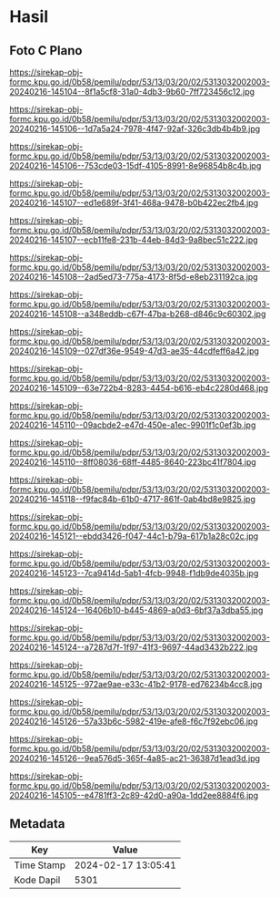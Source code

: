 # Hasil

## Foto C Plano

https://sirekap-obj-formc.kpu.go.id/0b58/pemilu/pdpr/53/13/03/20/02/5313032002003-20240216-145104--8f1a5cf8-31a0-4db3-9b60-7ff723456c12.jpg

https://sirekap-obj-formc.kpu.go.id/0b58/pemilu/pdpr/53/13/03/20/02/5313032002003-20240216-145106--1d7a5a24-7978-4f47-92af-326c3db4b4b9.jpg

https://sirekap-obj-formc.kpu.go.id/0b58/pemilu/pdpr/53/13/03/20/02/5313032002003-20240216-145106--753cde03-15df-4105-8991-8e96854b8c4b.jpg

https://sirekap-obj-formc.kpu.go.id/0b58/pemilu/pdpr/53/13/03/20/02/5313032002003-20240216-145107--ed1e689f-3f41-468a-9478-b0b422ec2fb4.jpg

https://sirekap-obj-formc.kpu.go.id/0b58/pemilu/pdpr/53/13/03/20/02/5313032002003-20240216-145107--ecb11fe8-231b-44eb-84d3-9a8bec51c222.jpg

https://sirekap-obj-formc.kpu.go.id/0b58/pemilu/pdpr/53/13/03/20/02/5313032002003-20240216-145108--2ad5ed73-775a-4173-8f5d-e8eb231192ca.jpg

https://sirekap-obj-formc.kpu.go.id/0b58/pemilu/pdpr/53/13/03/20/02/5313032002003-20240216-145108--a348eddb-c67f-47ba-b268-d846c9c60302.jpg

https://sirekap-obj-formc.kpu.go.id/0b58/pemilu/pdpr/53/13/03/20/02/5313032002003-20240216-145109--027df36e-9549-47d3-ae35-44cdfeff6a42.jpg

https://sirekap-obj-formc.kpu.go.id/0b58/pemilu/pdpr/53/13/03/20/02/5313032002003-20240216-145109--63e722b4-8283-4454-b616-eb4c2280d468.jpg

https://sirekap-obj-formc.kpu.go.id/0b58/pemilu/pdpr/53/13/03/20/02/5313032002003-20240216-145110--09acbde2-e47d-450e-a1ec-9901f1c0ef3b.jpg

https://sirekap-obj-formc.kpu.go.id/0b58/pemilu/pdpr/53/13/03/20/02/5313032002003-20240216-145110--8ff08036-68ff-4485-8640-223bc41f7804.jpg

https://sirekap-obj-formc.kpu.go.id/0b58/pemilu/pdpr/53/13/03/20/02/5313032002003-20240216-145118--f9fac84b-61b0-4717-861f-0ab4bd8e9825.jpg

https://sirekap-obj-formc.kpu.go.id/0b58/pemilu/pdpr/53/13/03/20/02/5313032002003-20240216-145121--ebdd3426-f047-44c1-b79a-617b1a28c02c.jpg

https://sirekap-obj-formc.kpu.go.id/0b58/pemilu/pdpr/53/13/03/20/02/5313032002003-20240216-145123--7ca9414d-5ab1-4fcb-9948-f1db9de4035b.jpg

https://sirekap-obj-formc.kpu.go.id/0b58/pemilu/pdpr/53/13/03/20/02/5313032002003-20240216-145124--16406b10-b445-4869-a0d3-6bf37a3dba55.jpg

https://sirekap-obj-formc.kpu.go.id/0b58/pemilu/pdpr/53/13/03/20/02/5313032002003-20240216-145124--a7287d7f-1f97-41f3-9697-44ad3432b222.jpg

https://sirekap-obj-formc.kpu.go.id/0b58/pemilu/pdpr/53/13/03/20/02/5313032002003-20240216-145125--972ae9ae-e33c-41b2-9178-ed76234b4cc8.jpg

https://sirekap-obj-formc.kpu.go.id/0b58/pemilu/pdpr/53/13/03/20/02/5313032002003-20240216-145126--57a33b6c-5982-419e-afe8-f6c7f92ebc06.jpg

https://sirekap-obj-formc.kpu.go.id/0b58/pemilu/pdpr/53/13/03/20/02/5313032002003-20240216-145126--9ea576d5-365f-4a85-ac21-36387d1ead3d.jpg

https://sirekap-obj-formc.kpu.go.id/0b58/pemilu/pdpr/53/13/03/20/02/5313032002003-20240216-145105--e4781ff3-2c89-42d0-a90a-1dd2ee8884f6.jpg


## Metadata

| Key        | Value               |
| ---------- | ------------------- |
| Time Stamp | 2024-02-17 13:05:41 |
| Kode Dapil | 5301                |



